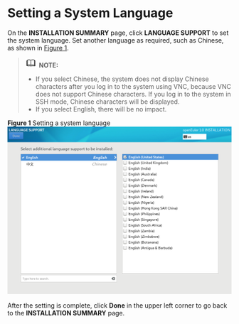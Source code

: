 # Setting a System Language<a name="EN-US_TOPIC_0214071136"></a>

On the  **INSTALLATION SUMMARY**  page, click  **LANGUAGE SUPPORT**  to set the system language. Set another language as required, such as Chinese, as shown in  [Figure 1](#en-us_topic_0186390098_en-us_topic_0122145772_fig187301927172619).

>![](public_sys-resources/icon-note.gif) **NOTE:**   
>-   If you select Chinese, the system does not display Chinese characters after you log in to the system using VNC, because VNC does not support Chinese characters. If you log in to the system in SSH mode, Chinese characters will be displayed.   
>-   If you select English, there will be no impact.  

**Figure  1**  Setting a system language<a name="en-us_topic_0186390098_en-us_topic_0122145772_fig187301927172619"></a>  
![](figures/setting-a-system-language.png "setting-a-system-language")

After the setting is complete, click  **Done**  in the upper left corner to go back to the  **INSTALLATION SUMMARY**  page.

